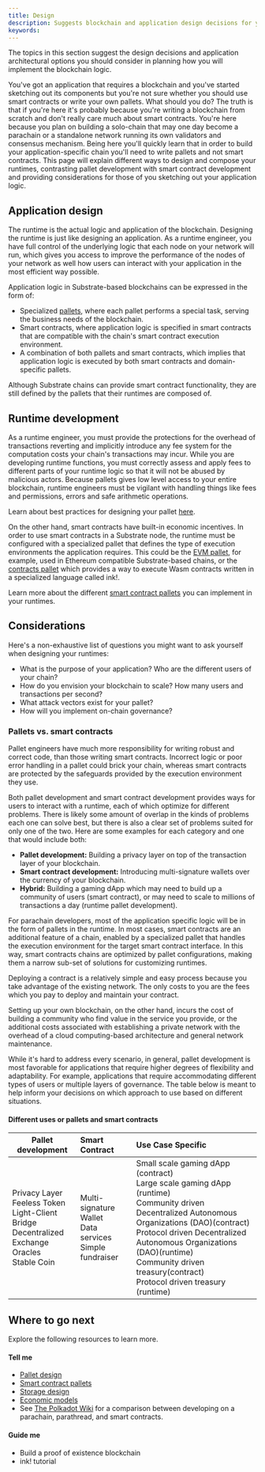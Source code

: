 ```yaml
---
title: Design
description: Suggests blockchain and application design decisions for you to consider in planning your project.
keywords:
---
```


The topics in this section suggest the design decisions and application architectural options you should consider in planning how you will implement the blockchain logic.

You've got an application that requires a blockchain and you've started sketching out its components but you're not sure whether you should use smart contracts or write your own pallets. 
What should you do?
The truth is that if you're here it's probably because you're writing a blockchain from scratch and don't really care much about smart contracts.
You're here because you plan on building a solo-chain that may one day become a parachain or a standalone network running its own validators and consensus mechanism.
Being here you'll quickly learn that in order to build your application-specific chain you'll need to write pallets and not smart contracts.
This page will explain different ways to design and compose your runtimes, contrasting pallet development with smart contract development and providing considerations for those of you sketching out your application logic.

## Application design

The runtime is the actual logic and application of the blockchain.
Designing the runtime is just like designing an application.
As a runtime engineer, you have full control of the underlying logic that each node on your network will run, which gives you access to improve the performance of the nodes of your network as well how users can interact with your application in the most efficient way possible.

Application logic in Substrate-based blockchains can be expressed in the form of:

- Specialized [pallets](/todo), where each pallet performs a special task, serving the business needs of the blockchain. 
- Smart contracts, where application logic is specified in smart contracts that are compatible with the chain's smart contract execution environment.
- A combination of both pallets and smart contracts, which implies that application logic is executed by both smart contracts and domain-specific pallets.

Although Substrate chains can provide smart contract functionality, they are still defined by the pallets that their runtimes are composed of.

## Runtime development

As a runtime engineer, you must provide the protections for the overhead of transactions reverting and implicitly introduce any fee system for the computation costs your chain's transactions may incur.
While you are developing runtime functions, you must correctly assess and apply fees to different parts of your runtime logic so that it will not be abused by malicious actors.
Because pallets gives low level access to your entire blockchain, runtime engineers must be vigilant with handling things like fees and permissions, errors and safe arithmetic operations. 

Learn about best practices for designing your pallet [here]().

On the other hand, smart contracts have built-in economic incentives.
In order to use smart contracts in a Substrate node, the runtime must be configured with a specialized pallet that defines the type of execution environments the application requires. 
This could be the [EVM pallet](/pallet-todo-link), for example, used in Ethereum compatible Substrate-based chains, or the [contracts pallet](/pallet-todo-link) which provides a way to execute Wasm contracts written in a specialized language called ink!. 

Learn more about the different [smart contract pallets]() you can implement in your runtimes.

## Considerations

Here's a non-exhaustive list of questions you might want to ask yourself when designing your runtimes:

- What is the purpose of your application? Who are the different users of your chain? 
- How do you envision your blockchain to scale? How many users and transactions per second? 
- What attack vectors exist for your pallet?
- How will you implement on-chain governance? 

### Pallets vs. smart contracts

Pallet engineers have much more responsibility for writing robust and correct code, than those writing smart contracts.
Incorrect logic or poor error handling in a pallet could brick your chain, whereas smart contracts are protected by the safeguards provided by the execution environment they use.

Both pallet development and smart contract development provides ways for users to interact with a runtime, each of which optimize for different problems.
There is likely some amount of overlap in the kinds of problems each one can solve best, but there is also a clear set of problems suited for only one of the two. 
Here are some examples for each category and one that would include both:

- **Pallet development:** Building a privacy layer on top of the transaction layer of your blockchain.
- **Smart contract development:** Introducing multi-signature wallets over the currency of your blockchain.
- **Hybrid:** Building a gaming dApp which may need to build up a community of users (smart contract), or may need to scale to millions of transactions a day (runtime pallet development).

For parachain developers, most of the application specific logic will be in the form of pallets in the runtime. 
In most cases, smart contracts are an additional feature of a chain, enabled by a specialized pallet that handles the execution environment for the target smart contract interface.
In this way, smart contracts chains are optimized by pallet configurations, making them a narrow sub-set of solutions for customizing runtimes.

Deploying a contract is a relatively simple and easy process because you take advantage of the existing network. 
The only costs to you are the fees which you pay to deploy and maintain your contract.

Setting up your own blockchain, on the other hand, incurs the cost of building a community who find value in the service you provide, or the additional costs associated with establishing a private network with the overhead of a cloud computing-based architecture and general network maintenance.

While it's hard to address every scenario, in general, pallet development is most favorable for applications that require higher degrees of flexibility and adaptability. 
For example, applications that require accommodating different types of users or multiple layers of governance. 
The table below is meant to help inform your decisions on which approach to use based on different situations.

#### Different uses or pallets and smart contracts 

| Pallet development | Smart Contract | Use Case Specific |
|---------------------|:---------------|:------------------|
| Privacy Layer  <br>Feeless Token <br>Light-Client Bridge <br> Decentralized Exchange <br>Oracles <br>Stable Coin| Multi-signature Wallet <br> Data services <br> Simple fundraiser | Small scale gaming dApp (contract) <br>Large scale gaming dApp (runtime) <br> Community driven Decentralized Autonomous Organizations (DAO)(contract)<br> Protocol driven Decentralized Autonomous Organizations (DAO)(runtime) <br> Community driven treasury(contract)<br> Protocol driven treasury (runtime)                |

## Where to go next

Explore the following resources to learn more.

#### Tell me

* [Pallet design](./pallet-design)
* [Smart contract pallets](./smart-contract-pallets)
* [Storage design](./storage-design)
* [Economic models](./economic-models) 
* See [The Polkadot Wiki](https://wiki.polkadot.network/docs/build-build-with-polkadot#what-is-the-difference-between-building-a-parachain-a-parathread-or-a-smart-contract) for a comparison between developing on a parachain, parathread, and smart contracts.

#### Guide me 
* Build a proof of existence blockchain
* ink! tutorial